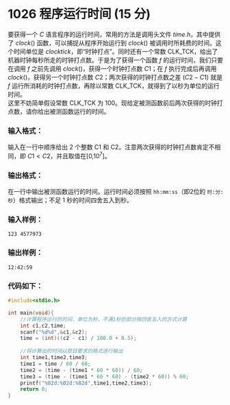 # 1026 程序运行时间 (15 分)
要获得一个 $C$ 语言程序的运行时间，常用的方法是调用头文件 $time.h$，其中提供了 $clock()$ 函数，可以捕捉从程序开始运行到 $clock()$ 被调用时所耗费的时间。这个时间单位是 $clock tick$，即“时钟打点”。同时还有一个常数 CLK_TCK，给出了机器时钟每秒所走的时钟打点数。于是为了获得一个函数 $f$ 的运行时间，我们只要在调用 $f$ 之前先调用 $clock()$，获得一个时钟打点数 $C1$；在 $f$ 执行完成后再调用 $clock()$，获得另一个时钟打点数 $C2$；两次获得的时钟打点数之差 $(C2-C1)$ 就是 $f$ 运行所消耗的时钟打点数，再除以常数 CLK_TCK，就得到了以秒为单位的运行时间。<br/>
这里不妨简单假设常数 CLK_TCK 为 100。现给定被测函数前后两次获得的时钟打点数，请你给出被测函数运行的时间。
### 输入格式：
输入在一行中顺序给出 2 个整数 C1 和 C2。注意两次获得的时钟打点数肯定不相同，即 $C1 < C2$，并且取值在[$0$,$10^7$​​]。
### 输出格式：
在一行中输出被测函数运行的时间。运行时间必须按照 `hh:mm:ss`（即2位的 `时:分:秒`）格式输出；不足 1 秒的时间四舍五入到秒。
### 输入样例：
```
123 4577973
```
### 输出样例：
```
12:42:59
```
### 代码如下：
```c
#include<stdio.h>

int main(void){
    //计算程序运行的时间，单位为秒，不满1秒的部分按四舍五入的方式计算 
    int c1,c2,time;
    scanf("%d%d",&c1,&c2);
    time = (int)((c2 - c1) / 100.0 + 0.5);
    
    //将计算出的时间以题目要求的格式进行输出 
    int time1,time2,time3;
    time1 = time / 60 / 60;
    time2 = (time - (time1 * 60 * 60)) / 60;
    time3 = (time - (time1 * 60 * 60) - (time2 * 60)) % 60;
    printf("%02d:%02d:%02d",time1,time2,time3);
    return 0;
}
```
